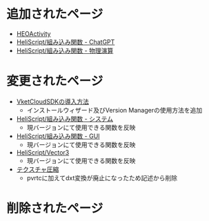 # 追加されたページ
- [HEOActivity](https://vrhikky.github.io/VketCloudSDK_Documents/9.3/ja/HEOComponents/HEOActivity.html)
- [HeliScript/組み込み関数 - ChatGPT](https://vrhikky.github.io/VketCloudSDK_Documents/9.3/ja/hs/hs_system_chatgpt.html)
- [HeliScript/組み込み関数 - 物理演算](https://vrhikky.github.io/VketCloudSDK_Documents/9.3/ja/hs/hs_system_physics.html)

# 変更されたページ
- [VketCloudSDKの導入方法](https://vrhikky.github.io/VketCloudSDK_Documents/9.3/ja/AboutVketCloudSDK/SetupSDK_external.html)
    - インストールウィザード及びVersion Managerの使用方法を追加
- [HeliScript/組み込み関数 - システム](https://vrhikky.github.io/VketCloudSDK_Documents/9.3/ja/hs/hs_system_function.html)
    - 現バージョンにて使用できる関数を反映
- [HeliScript/組み込み関数 - GUI](https://vrhikky.github.io/VketCloudSDK_Documents/9.3/ja/hs/hs_system_function_gui.html)
    - 現バージョンにて使用できる関数を反映
- [HeliScript/Vector3](https://vrhikky.github.io/VketCloudSDK_Documents/9.3/ja/hs/hs_struct_vector3.html)
    - 現バージョンにて使用できる関数を反映
- [テクスチャ圧縮](https://vrhikky.github.io/VketCloudSDK_Documents/9.3/ja/heoexporter/he_TextureCompression.html)
    - pvrtcに加えてdxt変換が廃止になったため記述から削除
    
# 削除されたページ

